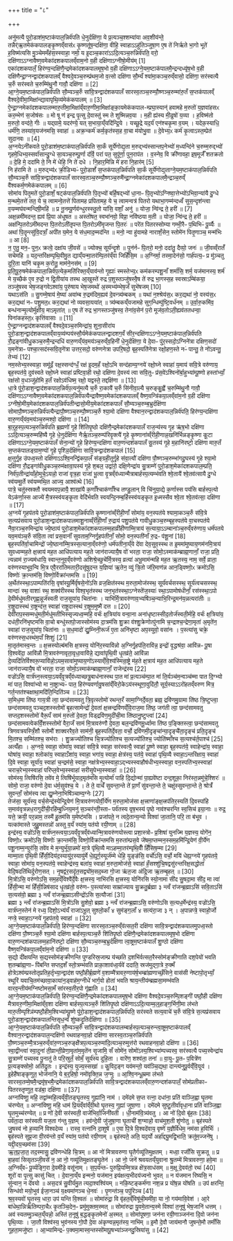 +++
title = "८"

+++


  
अनु॑मत्यै पुरो॒डाश॑म॒ष्टाक॑पाल॒न्निर्व॑पति धे॒नुर्दक्षि॑णा॒ ये प्र॒त्यञ्च॒श्शम्या॑या अव॒शीय॑न्ते॒ तन्नैर्॑ऋ॒तमेक॑कपालङ्कृ॒ष्णव्ँवास॑ᳵ कृ॒ष्णतू॑ष॒न्दक्षि॑णा॒ वीहि॒ स्वाहाऽऽहु॑तिञ्जुषा॒ण ए॒ष ते॑ निर्ऋते भा॒गो भूते॑ ह॒विष्म॑त्यसि मु॒ञ्चेममँह॑स॒स्स्वाहा॒ नमो॒ य इ॒दञ्च॒कारा॑ऽऽदि॒त्यञ्च॒रुन्निर्व॑पति॒ वरो॒ दक्षि॑णाऽऽग्नावैष्ण॒वमेका॑दशकपालव्ँवाम॒नो व॒ही दक्षि॑णाऽग्नीषो॒मीय॑म् [1]  
एका॑दशकपालँ॒ हिर॑ण्य॒न्दक्षि॑णै॒न्द्रमेका॑दशकपालमृष॒भो व॒ही दक्षि॑णाऽऽग्ने॒यम॒ष्टाक॑पालमै॒न्द्रन्दध्यृ॑ष॒भो व॒ही दक्षि॑णैन्द्रा॒ग्नन्द्वाद॑शकपालव्ँ वैश्वदे॒वञ्च॒रुम्प्र॑थम॒जो व॒त्सो दक्षि॑णा सौ॒म्यँ श्या॑मा॒कञ्च॒रुव्ँवासो॒ दक्षि॑णा॒ सर॑स्वत्यै च॒रुँ सर॑स्वते च॒रुम्मि॑थु॒नौ गावौ॒ दक्षि॑णा ॥ [2]  
आ॒ग्ने॒यम॒ष्टाक॑पाल॒न्निर्व॑पति सौ॒म्यञ्च॒रुँ सा॑वि॒त्रन्द्वाद॑शकपालँ सारस्व॒तञ्च॒रुम्पौ॒ष्णञ्च॒रुम्मा॑रु॒तँ स॒प्तक॑पालव्ँ वैश्वदे॒वीमा॒मिक्षा॑न्द्यावापृथि॒व्य॑मेक॑कपालम् ॥ [3]  
ऐ॒न्द्रा॒ग्नमेका॑दशकपालम्मारु॒तीमा॒मिक्षा॑व्ँवारु॒णीमा॒मिक्षा॑ङ्का॒यमेक॑कपाल-म्प्रघा॒स्यान्॑ हवामहे म॒रुतो॑ य॒ज्ञवा॑हसᳵ कर॒म्भेण॑ स॒जोष॑सः ॥ मो षू ण॑ इन्द्र पृ॒त्सु दे॒वास्तु॑ स्म ते शुष्मिन्नव॒या । म॒ही ह्य॑स्य मी॒ढुषो॑ य॒व्या । ह॒विष्म॑तो म॒रुतो॒ वन्द॑ते॒ गीः ॥ यद्ग्रामे॒ यदर॑ण्ये॒ यत् स॒भाया॒य्ँयदि॑न्द्रि॒ये । यच्छू॒द्रे यद॒र्य॑ एन॑श्चकृ॒मा व॒यम् । यदेक॒स्याधि॒ धर्म॑णि॒ तस्या॑व॒यज॑नमसि॒ स्वाहा॑ ॥ अक्र॒न्कर्म॑ कर्म॒कृत॑स्स॒ह वा॒चा म॑योभु॒वा ॥ दे॒वेभ्य॒ᳵ कर्म॑ कृ॒त्वाऽस्त॒म्प्रेत॑ सुदानवः ॥ [4]  
अ॒ग्नयेऽनी॑कवते पुरो॒डाश॑म॒ष्टाक॑पाल॒न्निर्व॑पति सा॒कँ सूर्ये॑णोद्य॒ता म॒रुद्भ्य॑स्सान्तप॒नेभ्यो॑ म॒ध्यन्दि॑ने च॒रुम्म॒रुद्भ्यो॑ गृहमे॒धिभ्य॒स्सर्वा॑सान्दु॒ग्धे सा॒यञ्च॒रुम्पू॒र्णा द॑र्वि॒ परा॑ पत॒ सुपू॑र्णा॒ पुन॒राप॑त । व॒स्नेव॒ वि क्री॑णावहा॒ इष॒मूर्जँ॑ शतक्रतो ॥ दे॒हि मे॒ ददा॑मि ते॒ नि मे॑ धेहि॒ नि ते॑ दधे । नि॒हार॒मिन्नि मे॑ हरा नि॒हार॑म् [5]  
नि ह॑रामि ते ॥ म॒रुद्भ्य॑ᳵ क्री॒डिभ्यᳶ॑ पुरो॒डाशँ॑ स॒प्तक॑पाल॒न्निर्व॑पति सा॒कँ सूर्ये॑णोद्य॒ताग्ने॒यम॒ष्टाक॑पाल॒न्निर्व॑पति सौ॒म्यञ्च॒रुँ सा॑वि॒त्रन्द्वाद॑शकपालँ सारस्व॒तञ्च॒रुम्पौ॒ष्णञ्च॒रुमै॑न्द्रा॒ग्नमेका॑दशकपालमै॒न्द्रञ्च॒रुव्ँ वै॑श्वकर्म॒णमेक॑कपालम् ॥ [6]  
सोमा॑य पितृ॒मते॑ पुरो॒डाशँ॒ षट्क॑पाल॒न्निर्व॑पति पि॒तृभ्यो॑ बर्हि॒षद्भ्यो॑ धा॒नाᳶ पि॒तृभ्यो॑ऽग्निष्वा॒त्तेभ्यो॑ऽभिवा॒न्या॑यै दु॒ग्धे म॒न्थमे॒तत्ते॑ तत॒ ये च॒ त्वामन्वे॒तत्ते॑ पितामह प्रपितामह॒ ये च॒ त्वामन्वत्र॑ पितरो यथाभा॒गम्म॑न्दध्वँ सुस॒न्दृश॑न्त्वा व॒यम्मघ॑वन्मन्दिषी॒महि॑ ॥ प्र नू॒नम्पू॒र्णव॑न्धुरस्स्तु॒तो या॑सि॒ वशाँ॒ अनु॑ ॥ योजा॒ न्वि॑न्द्र ते॒ हरी॑ ॥ [7]  
अक्ष॒न्नमी॑मदन्त॒ ह्यव॑ प्रि॒या अ॑धूषत ॥ अस्तो॑षत॒ स्वभा॑नवो॒ विप्रा॒ नवि॑ष्ठया म॒ती ॥ योजा॒ न्वि॑न्द्र ते॒ हरी॑ ॥ अक्ष॑न्पि॒तरोऽमी॑मदन्त पि॒तरोऽती॑तृपन्त पि॒तरोऽमी॑मृजन्त पि॒तरः॑ ॥ परे॑त पितरस्सोम्या गम्भी॒रैᳶ प॒थिभिᳶ॑ पू॒र्व्यैः ॥ अथा॑ पि॒तॄन्त्सु॑वि॒दत्राँ॒ अपी॑त य॒मेन॒ ये स॑ध॒माद॒म्मद॑न्ति ॥ मनो॒ न्वा हु॑वामहे नाराशँ॒सेन॒ स्तोमे॑न पितृ॒णाञ्च॒ मन्म॑भिः ॥ आ [8]  
न॒ ए॒तु॒ मन॒ᳶ पुन॒ᳵ क्रत्वे॒ दक्षा॑य जी॒वसे॑ ॥ ज्योक्च॒ सूर्य॑न्दृ॒शे ॥ पुन॑र्नᳶ पि॒तरो॒ मनो॒ ददा॑तु॒ दैव्यो॒ जनः॑ ॥ जी॒वव्व्ँरातँ॑ सचेमहि ॥ यद॒न्तरि॑क्षम्पृथि॒वीमु॒त द्याय्ँयन्मा॒तर॑म्पि॒तर॑व्ँवा जिहिँसि॒म ॥ अ॒ग्निर्मा॒ तस्मा॒देन॑सो॒ गार्ह॑पत्य॒ᳶ प्र मु॑ञ्चतु दुरि॒ता यानि॑ चकृ॒म क॒रोतु॒ माम॑ने॒नस॑म् ॥ [9]  
प्र॒ति॒पू॒रु॒षमेक॑कपाला॒न्निर्व॑प॒त्येक॒मति॑रिक्त॒य्ँयाव॑न्तो गृ॒ह्याः॑ स्मस्तेभ्य॒ᳵ कम॑करम्पशू॒नाँ शर्मा॑सि॒ शर्म॒ यज॑मानस्य॒ शर्म॑ मे य॒च्छैक॑ ए॒व रु॒द्रो न द्वि॒तीया॑य तस्थ आ॒खुस्ते॑ रुद्र प॒शुस्तञ्जु॑षस्वै॒ष ते॑ रुद्र भा॒गस्स॒ह स्वस्राऽम्बि॑कया॒ तञ्जु॑षस्व भेष॒जङ्गवेऽश्वा॑य॒ पुरु॑षाय भेष॒जमथो॑ अ॒स्मभ्य॑म्भेष॒जँ सुभे॑षजम् [10]  
यथाऽस॑ति ॥ सु॒गम्मे॒षाय॑ मे॒ष्या॑ अवा॑म्ब रु॒द्रम॑दिम॒ह्यव॑ दे॒वन्त्र्य॑म्बकम् ॥ यथा॑ न॒श्श्रेय॑स॒ᳵ कर॒द्यथा॑ नो॒ वस्य॑स॒ᳵ कर॒द्यथा॑ नᳶ पशु॒मत॒ᳵ कर॒द्यथा॑ नो व्यवसा॒यया॑त् ॥ त्र्य॑म्बकय्ँयजामहे सुग॒न्धिम्पु॑ष्टि॒वर्ध॑नम् ॥ उ॒र्वा॒रु॒कमि॑व॒ बन्ध॑नान्मृ॒त्योर्मु॑क्षीय॒ माऽमृता॑त् ॥ ए॒ष ते॑ रुद्र भा॒गस्तञ्जु॑षस्व॒ तेना॑व॒सेन॑ प॒रो मूज॑व॒तोऽती॒ह्यव॑ततधन्वा॒ पिना॑कहस्त॒ᳵ कृत्ति॑वासाः ॥ [11]  
ऐ॒न्द्रा॒ग्नन्द्वाद॑शकपालव्ँ वैश्वदे॒वञ्च॒रुमिन्द्रा॑य॒ शुना॒सीरा॑य पुरो॒डाश॒न्द्वाद॑शकपालव्ँवाय॒व्य॑म्पय॑स्सौ॒र्यमेक॑कपालन्द्वादशग॒वँ सीर॒न्दक्षि॑णाऽऽग्ने॒यम॒ष्टाक॑पाल॒न्निर्व॑पति रौ॒द्रङ्गा॑वीधु॒कञ्च॒रुमै॒न्द्रन्दधि॑ वारु॒णय्ँय॑व॒मय॑ञ्च॒रुव्ँव॒हिनी॑ धे॒नुर्दक्षि॑णा॒ ये दे॒वाᳶ पु॑र॒स्सदो॒ऽग्निने॑त्रा दक्षिण॒सदो॑ य॒मने॑त्राᳶ पश्चा॒त्सद॑स्सवि॒तृने॑त्रा उत्तर॒सदो॒ वरु॑णनेत्रा उपरि॒षदो॒ बृह॒स्पति॑नेत्रा रक्षो॒हण॒स्ते नᳶ॑ पान्तु॒ ते नो॑ऽवन्तु॒ तेभ्यः॑ [12]  
नम॒स्तेभ्य॒स्स्वाहा॒ समू॑ढँ॒ रक्ष॒स्सन्द॑ग्धँ॒ रक्ष॑ इ॒दम॒हँ रक्षो॒ऽभि सन्द॑हाम्य॒ग्नये॑ रक्षो॒घ्ने स्वाहा॑ य॒माय॑ सवि॒त्रे वरु॑णाय॒ बृह॒स्पत॑ये॒ दुव॑स्वते रक्षो॒घ्ने स्वाहा॑ प्रष्टिवा॒ही रथो॒ दक्षि॑णा दे॒वस्य॑ त्वा सवि॒तुᳶ प्र॑स॒वे॑ऽश्विनो॑र्बा॒हुभ्या॑म्पू॒ष्णो हस्ता॑भ्याँ॒ रक्ष॑सो व॒धञ्जु॑होमि ह॒तँ रक्षोऽव॑धिष्म॒ रक्षो॒ यद्वस्ते॒ तद्दक्षि॑णा ॥ [13]  
धा॒त्रे पु॑रो॒डाश॒न्द्वाद॑शकपाल॒न्निर्व॑प॒त्यनु॑मत्यै च॒रुँ रा॒कायै॑ च॒रुँ सि॑नीवा॒ल्यै च॒रुङ्कु॒ह्वै॑ च॒रुम्मि॑थु॒नौ गावौ॒ दक्षि॑णाऽऽग्नावैष्ण॒वमेका॑दशकपाल॒न्निर्व॑पत्यैन्द्रावैष्ण॒वमेका॑दशकपालव्ँ वैष्ण॒वन्त्रि॑कपा॒लव्ँवा॑म॒नो व॒ही दक्षि॑णा ऽग्नीषो॒मीय॒मेका॑दशकपाल॒न्निर्व॑पतीन्द्रासो॒मीय॒मेका॑दशकपालँ सौ॒म्यञ्च॒रुम्ब॒भ्रुर्दक्षि॑णा सोमापौ॒ष्णञ्च॒रुन्निर्व॑पत्यैन्द्रापौ॒ष्णञ्च॒रुम्पौ॒ष्णञ्च॒रुँ श्या॒मो दक्षि॑णा वैश्वान॒रन्द्वाद॑शकपाल॒न्निर्व॑पति॒ हिर॑ण्य॒न्दक्षि॑णा वारु॒णय्ँय॑व॒मय॑ञ्च॒रुमश्वो॒ दक्षि॑णा ॥ [14]  
बा॒र्॒ह॒स्प॒त्यञ्च॒रुन्निर्व॑पति ब्र॒ह्मणो॑ गृ॒हे शि॑तिपृ॒ष्ठो दक्षि॑णै॒न्द्रमेका॑दशकपालँ राज॒न्य॑स्य गृ॒ह ऋ॑ष॒भो दक्षि॑णा ऽऽदि॒त्यञ्च॒रुम्महि॑ष्यै गृ॒हे धे॒नुर्दक्षि॑णा नैर्ऋ॒तञ्च॒रुम्प॑रिवृ॒क्त्यै॑ गृ॒हे कृ॒ष्णाना॑व्व्ँरीही॒णान्न॒खनि॑र्भिन्नङ्कृ॒ष्णा कू॒टा दक्षि॑णाऽऽग्ने॒यम॒ष्टाक॑पालँ सेना॒न्यो॑ गृ॒हे हिर॑ण्य॒न्दक्षि॑णा वारु॒णन्दश॑कपालँ सू॒तस्य॑ गृ॒हे म॒हानि॑रष्टो॒ दक्षि॑णा मारु॒तँ स॒प्तक॑पालङ्ग्राम॒ण्यो॑ गृ॒हे पृश्ञि॒र्दक्षि॑णा सावि॒त्रन्द्वाद॑शकपालं [15]  
क्ष॒त्तुर्गृ॒ह उ॑पध्व॒स्तो दक्षि॑णाऽऽश्वि॒नन्द्वि॑कपा॒लँ स॑ङ्ग्रही॒तुर्गृ॒हे स॑वा॒त्यौ॑ दक्षि॑णा पौ॒ष्णञ्च॒रुम्भा॑गदु॒घस्य॑ गृ॒हे श्या॒मो दक्षि॑णा रौ॒द्रङ्गा॑वीधु॒कञ्च॒रुम॑क्षावा॒पस्य॑ गृ॒हे श॒बल॒ उद्वा॑रो॒ दक्षि॒णेन्द्रा॑य सु॒त्राम्णे॑ पुरो॒डाश॒मेका॑दशकपाल॒म्प्रति॒ निर्व॑प॒तीन्द्रा॑याँहो॒मुचे॒ऽयन्नो॒ राजा॑ वृत्र॒हा राजा॑ भू॒त्वा वृ॒त्रव्ँव॑ध्यान्मैत्राबार्हस्प॒त्यम्भ॑वति श्वे॒तायै॑ श्वे॒तव॑त्सायै दु॒ग्धे स्व॑यम्मू॒र्ते स्व॑यम्मथि॒त आज्य॒ आश्व॑त्थे [16]  
पात्रे॒ चतु॑स्स्रक्तौ स्वयमवप॒न्नायै॒ शाखा॑यै क॒र्णाँश्चाक॑र्णाँश्च तण्डु॒लान् वि चि॑नुया॒द्ये क॒र्णास्स पय॑सि बार्हस्प॒त्यो येऽक॑र्णा॒स्स आज्ये॑ मै॒त्रस्स्व॑यङ्कृ॒ता वेदि॑र्भवति स्वयन्दि॒नम्ब॒र्हिस्स्व॑यङ्कृ॒त इ॒ध्मस्सैव श्वे॒ता श्वे॒तव॑त्सा॒ दक्षि॑णा ॥ [17]  
अ॒ग्नये॑ गृ॒हप॑तये पुरो॒डाश॑म॒ष्टाक॑पाल॒न्निर्व॑पति कृ॒ष्णाना॑व्व्ँरीही॒णाँ सोमा॑य॒ वन॒स्पत॑ये श्यामा॒कञ्च॒रुँ स॑वि॒त्रे स॒त्यप्र॑सवाय पुरो॒डाश॒न्द्वाद॑शकपालमाशू॒नाव्व्ँरी॑ही॒णाँ रु॒द्राय॑ पशु॒पत॑ये गावीधु॒कञ्च॒रुम्बृह॒स्पत॑ये वा॒चस्पत॑ये नैवा॒रञ्च॒रुमिन्द्रा॑य ज्ये॒ष्ठाय॑ पुरो॒डाश॒मेका॑दशकपालम्म॒हाव्री॑हीणाम्मि॒त्राय॑ स॒त्याया॒ऽऽम्बाना॑ञ्च॒रुव्ँवरु॑णाय॒ धर्म॑पतये यव॒मय॑ञ्च॒रुँ स॑वि॒ता त्वा॑ प्रस॒वानाँ॑ सुवताम॒ग्निर्गृ॒हप॑तीनाँ॒ सोमो॒ वन॒स्पती॑नाँ रु॒द्रᳶ प॑शू॒नां [18]  
बृह॒स्पति॑र्वा॒चामिन्द्रो॑ ज्ये॒ष्ठाना॑म्मि॒त्रस्स॒त्याना॒व्ँवरु॑णो॒ धर्म॑पतीना॒य्ँये दे॑वा देव॒सुव॒स्स्थ त इ॒ममा॑मुष्याय॒णम॑नमि॒त्राय॑ सुवध्वम्मह॒ते क्ष॒त्त्राय॑ मह॒त आधि॑पत्याय मह॒ते जान॑राज्यायै॒ष वो॑ भरता॒ राजा॒ सोमो॒ऽस्माक॑म्ब्राह्म॒णानाँ॒ राजा॒ प्रति॒ त्यन्नाम॑ रा॒ज्यम॑धायि॒ स्वान्त॒नुव॒व्ँवरु॑णो अशिश्रे॒च्छुचे॑र्मि॒त्रस्य॒ व्रत्या॑ अभू॒माम॑न्महि मह॒त ऋ॒तस्य॒ नाम॒ सर्वे॒ व्राता॒ वरु॑णस्याभूव॒न्वि मि॒त्र एवै॒ररा॑तिमतारी॒दसू॑षुदन्त य॒ज्ञिया॑ ऋ॒तेन॒ व्यु॑ त्रि॒तो ज॑रि॒माण॑न्न आन॒ड्विष्णो॒ᳵ क्रमो॑ऽसि॒ विष्णोः॑ क्रा॒न्तम॑सि॒ विष्णो॒र्विक्रा॑न्तमसि ॥ [19]  
अ॒र्थेत॑स्स्था॒ऽपाम्पति॑रसि॒ वृषा॑स्यू॒र्मिर्वृ॑षसे॒नो॑ऽसि व्रज॒क्षित॑स्स्थ म॒रुता॒मोज॑स्स्थ॒ सूर्य॑वर्चसस्स्थ॒ सूर्य॑त्वचसस्स्थ॒ मान्दाः॑ स्थ॒ वाशाः॑ स्थ॒ शक्व॑रीस्स्थ विश्व॒भृत॑स्स्थ जन॒भृत॑स्स्था॒ऽग्नेस्ते॑ज॒स्याः॑ स्था॒ऽपामोष॑धीनाँ॒ रस॑स्स्था॒ऽपो दे॒वीर्मधु॑मतीरगृह्ण॒न्नूर्ज॑स्वती राज॒सूया॑य॒ चिता॑नाः । याभि॑र्मि॒त्रावरु॑णाव॒भ्यषि॑ञ्च॒न्याभि॒रिन्द्र॒मन॑य॒न्नत्यरा॑तीः ॥ रा॒ष्ट्र॒दास्स्थ॑ रा॒ष्ट्रन्द॑त्त॒ स्वाहा॑ राष्ट्र॒दास्स्थ॑ रा॒ष्ट्रम॒मुष्मै॑ दत्त ॥ [20]  
देवी॑राप॒स्सम्मधु॑मती॒र्मधु॑मतीभिस्सृज्यध्व॒म्महि॒ वर्चः॑ क्ष॒त्रिया॑य वन्वा॒ना अना॑धृष्टास्सीद॒तोर्ज॑स्वती॒र्महि॒ वर्चः॑ क्ष॒त्रिया॑य॒ दध॑ती॒रनि॑भृष्टमसि वा॒चो बन्धु॑स्तपो॒जास्सोम॑स्य दा॒त्रम॑सि शु॒क्रा व॑श्शु॒क्रेणोत्पु॑नामि च॒न्द्राश्च॒न्द्रेणा॒मृता॑ अ॒मृते॑न॒ स्वाहा॑ राज॒सूया॑य॒ चिता॑नाः ॥ स॒ध॒मादो॑ द्यु॒म्निनी॒रूर्ज॑ ए॒ता अनि॑भृष्टा अप॒स्युवो॒ वसा॑नः । प॒स्त्या॑सु चक्रे॒ वरु॑णस्स॒धस्थ॑म॒पाँ शिशुः॑ [21]  
मा॒तृत॑मास्व॒न्तः ॥ क्ष॒त्त्रस्योल्ब॑मसि क्ष॒त्रस्य॒ योनि॑र॒स्यावि॑न्नो अ॒ग्निर्गृ॒हप॑ति॒रावि॑न्न॒ इन्द्रो॑ वृ॒द्धश्र॑वा॒ आवि॑न्नᳶ पू॒षा वि॒श्ववे॑दा॒ आवि॑न्नौ मि॒त्रावरु॑णावृता॒वृधा॒वावि॑न्ने॒ द्यावा॑पृथि॒वी धृ॒तव्र॑ते॒ आवि॑न्ना दे॒व्यदि॑तिर्विश्वरू॒प्यावि॑न्नो॒ऽयम॒सावा॑मुष्याय॒णो॑ऽस्याव्ँवि॒श्य॑स्मिन्रा॒ष्ट्रे म॑ह॒ते क्ष॒त्राय॑ मह॒त आधि॑पत्याय मह॒ते जान॑राज्यायै॒ष वो॑ भरता॒ राजा॒ सोमो॒ऽस्माक॑म्ब्राह्म॒णानाँ॒ राजेन्द्र॑स्य [22]  
वज्रो॑ऽसि॒ वार्त्र॑घ्न॒स्त्वया॒ऽयव्ँवृ॒त्रव्ँव॑ध्याच्छत्रु॒बाध॑नास्स्थ पा॒त मा॑ प्र॒त्यञ्च॑म्पा॒त मा॑ ति॒र्यञ्च॑म॒न्वञ्च॑म्मा पात दि॒ग्भ्यो मा॑ पात॒ विश्वा॑भ्यो मा ना॒ष्ट्राभ्यᳶ॑ पात॒ हिर॑ण्यवर्णावु॒षसा॑व्ँविरो॒केऽय॑स्स्थूणा॒वुदि॑तौ॒ सूर्य॒स्याऽऽरो॑हतव्ँवरुण मित्र॒ गर्त॒न्तत॑श्चक्षाथा॒मदि॑ति॒न्दिति॑ञ्च ॥ [23]  
स॒मिध॒मा ति॑ष्ठ गाय॒त्री त्वा॒ छन्द॑सामवतु त्रि॒वृत्स्तोमो॑ रथन्त॒रँ सामा॒ग्निर्दे॒वता॒ ब्रह्म॒ द्रवि॑णमु॒ग्रामा ति॑ष्ठ त्रि॒ष्टुप्त्वा॒ छन्द॑सामवतु पञ्चद॒शस्स्तोमो॑ बृ॒हत्सामेन्द्रो॑ दे॒वता॑ क्ष॒त्त्रन्द्रवि॑णव्ँवि॒राज॒मा ति॑ष्ठ॒ जग॑ती त्वा॒ छन्द॑सामवतु सप्तद॒शस्स्तोमो॑ वैरू॒पँ साम॑ म॒रुतो॑ दे॒वता॒ विड्द्रवि॑ण॒मुदी॑ची॒मा ति॑ष्ठानु॒ष्टुप्त्वा॑ [24]  
छन्द॑सामवत्वेकविँ॒शस्स्तोमो॑ वैरा॒जँ साम॑ मि॒त्रावरु॑णौ दे॒वता॒ बल॒न्द्रवि॑णमू॒र्ध्वामा ति॑ष्ठ प॒ङ्क्तिस्त्वा॒ छन्द॑सामवतु त्रिणवत्रयस्त्रिँ॒शौ स्तोमौ॑ शाक्वररैव॒ते साम॑नी॒ बृह॒स्पति॑र्दे॒वता॒ वर्चो॒ द्रवि॑णमी॒दृङ्चा॑न्या॒दृङ्चै॑ता॒दृङ्च॑ प्रति॒दृङ्च॑ मि॒तश्च॒ सम्मि॑तश्च॒ सभ॑राः । शु॒क्रज्यो॑तिश्च चि॒त्रज्यो॑तिश्च स॒त्यज्यो॑तिश्च॒ ज्योति॑ष्माँश्च स॒त्यश्च॑र्त॒पाश्च॑ [25]  
अत्यँ॑हाः । अ॒ग्नये॒ स्वाहा॒ सोमा॑य॒ स्वाहा॑ सवि॒त्रे स्वाहा॒ सर॑स्वत्यै॒ स्वाहा॑ पू॒ष्णे स्वाहा॒ बृह॒स्पत॑ये॒ स्वाहेन्द्रा॑य॒ स्वाहा॒ घोषा॑य॒ स्वाहा॒ श्लोका॑य॒ स्वाहाऽँशा॑य॒ स्वाहा॒ भगा॑य॒ स्वाहा॒ क्षेत्र॑स्य॒ पत॑ये॒ स्वाहा॑ पृथि॒व्यै स्वाहा॒ऽन्तरि॑क्षाय॒ स्वाहा॑ दि॒वे स्वाहा॒ सूर्या॑य॒ स्वाहा॑ च॒न्द्रम॑से॒ स्वाहा॒ नक्ष॑त्रेभ्य॒स्स्वाहा॒ऽद्भ्यस्स्वाहौष॑धीभ्य॒स्स्वाहा॒ वन॒स्पति॑भ्य॒स्स्वाहा॑ चराच॒रेभ्य॒स्स्वाहा॑ परिप्ल॒वेभ्य॒स्स्वाहा॑ सरीसृ॒पेभ्य॒स्स्वाहा॑ ॥ [26]  
सोम॑स्य॒ त्विषि॑रसि॒ तवे॑व मे॒ त्विषि॑र्भूयाद॒मृत॑मसि मृ॒त्योर्मा॑ पाहि दि॒द्योन्मा॑ पा॒ह्यवे॑ष्टा दन्द॒शूका॒ निर॑स्त॒न्नमु॑चे॒श्शिरः॑ ॥ सोमो॒ राजा॒ वरु॑णो दे॒वा ध॑र्म॒सुव॑श्च॒ ये । ते ते॒ वाचँ॑ सुवन्ता॒न्ते ते॑ प्रा॒णँ सु॑वन्ता॒न्ते ते॒ चक्षु॑स्सुवन्ता॒न्ते ते॒ श्रोत्रँ॑ सुवन्ताँ॒ सोम॑स्य त्वा द्यु॒म्नेना॒भिषि॑ञ्चाम्य॒ग्नेः [27]  
तेज॑सा॒ सूर्य॑स्य॒ वर्च॒सेन्द्र॑स्येन्द्रि॒येण॑ मि॒त्रावरु॑णयोर्वी॒र्ये॑ण म॒रुता॒मोज॑सा क्ष॒त्त्राणा॑ङ्क्ष॒त्त्रप॑तिर॒स्यति॑ दि॒वस्पा॑हि स॒माव॑वृत्रन्नध॒रागुदी॑ची॒रहि॑म्बु॒ध्निय॒मनु॑ स॒ञ्चर॑न्ती॒स्ताᳶ पर्व॑तस्य वृष॒भस्य॑ पृ॒ष्ठे नाव॑श्चरन्ति स्व॒सिच॑ इया॒नाः ॥ रुद्र॒ यत्ते॒ क्रयी॒ पर॒न्नाम॒ तस्मै॑ हु॒तम॑सि य॒मेष्ट॑मसि । प्रजा॑पते॒ न त्वदे॒तान्य॒न्यो विश्वा॑ जा॒तानि॒ परि॒ ता ब॑भूव । यत्का॑मास्ते जुहु॒मस्तन्नो॑ अस्तु व॒यँ स्या॑म॒ पत॑यो रयी॒णाम् ॥ [28]  
इन्द्र॑स्य॒ वज्रो॑ऽसि॒ वार्त्र॑घ्न॒स्त्वया॒ऽयव्ँवृ॒त्रव्ँव॑ध्यान्मि॒त्रावरु॑णयोस्त्वा प्रशा॒स्त्रोᳶ प्र॒शिषा॑ युनज्मि य॒ज्ञस्य॒ योगे॑न॒ विष्णो॒ᳵ क्रमो॑ऽसि॒ विष्णोः॑ क्रा॒न्तम॑सि॒ विष्णो॒र्विक्रा॑न्तमसि म॒रुता॑म्प्रस॒वे जे॑षमा॒प्तम्मन॒स्सम॒हमि॑न्द्रि॒येण॑ वी॒र्ये॑ण पशू॒नाम्म॒न्युर॑सि॒ तवे॑व मे म॒न्युर्भू॑या॒न्नमो॑ मा॒त्रे पृ॑थि॒व्यै माऽहम्मा॒तर॑म्पृथि॒वीँ हिँ॑सिष॒म्मा [29]  
माम्मा॒ता पृ॑थि॒वी हिँ॑सी॒दिय॑द॒स्यायु॑र॒स्यायु॑र्मे धे॒ह्यूर्ग॒स्यूर्ज॑म्मे धेहि॒ युङ्ङ॑सि॒ वर्चो॑ऽसि॒ वर्चो॒ मयि॑ धेह्य॒ग्नये॑ गृ॒हप॑तये॒ स्वाहा॒ सोमा॑य॒ वन॒स्पत॑ये॒ स्वाहेन्द्र॑स्य॒ बला॑य॒ स्वाहा॑ म॒रुता॒मोज॑से॒ स्वाहा॑ हँ॒सश्शु॑चि॒षद्वसु॑रन्तरिक्ष॒सद्धोता॑ वेदि॒षदति॑थिर्दुरोण॒सत् । नृ॒षद्व॑र॒सदृ॑त॒सद्व्यो॑म॒सद॒ब्जा गो॒जा ऋ॑त॒जा अ॑द्रि॒जा ऋ॒तम्बृ॒हत् ॥ [30]  
मि॒त्रो॑ऽसि॒ वरु॑णोऽसि॒ सम॒हव्ँविश्वै॑र्दे॒वैः क्ष॒त्त्रस्य॒ नाभि॑रसि क्ष॒त्त्रस्य॒ योनि॑रसि स्यो॒नामा सी॑द सु॒षदा॒मा सी॑द॒ मा त्वा॑ हिँसी॒न्मा मा॑ हिँसी॒न्निष॑साद धृ॒तव्र॑तो॒ वरु॑णᳶ प॒स्त्या॑स्वा साम्रा॑ज्याय सु॒क्रतु॒र्ब्रह्मा ३ न्त्वँ रा॑जन्ब्र॒ह्माऽसि॑ सवि॒ताऽसि॑ स॒त्यस॑वो॒ ब्रह्मा ३ न्त्वँ रा॑जन्ब्र॒ह्माऽसीन्द्रो॑ऽसि स॒त्यौजाः॑ [31]  
ब्रह्मा ३ न्त्वँ रा॑जन्ब्र॒ह्माऽसि॑ मि॒त्रो॑ऽसि सु॒शेवो॒ ब्रह्मा ३ न्त्वँ रा॑जन्ब्र॒ह्माऽसि॒ वरु॑णोऽसि स॒त्यध॒र्मेन्द्र॑स्य॒ वज्रो॑ऽसि॒ वार्त्र॑घ्न॒स्तेन॑ मे रध्य॒ दिशो॒ऽभ्य॑यँ राजा॑ऽभू॒त् सुश्लो॒काँ ४ सुम॑ङ्ग॒लाँ ४ सत्य॑रा॒जा ३ न् । अ॒पान्नप्त्रे॒ स्वाहो॒र्जो नप्त्रे॒ स्वाहा॒ऽग्नये॑ गृ॒हप॑तये॒ स्वाहा॑ ॥ [32]  
आ॒ग्ने॒यम॒ष्टाक॑पाल॒न्निर्व॑पति॒ हिर॑ण्य॒न्दक्षि॑णा सारस्व॒तञ्च॒रुव्ँव॑त्सत॒री दक्षि॑णा सावि॒त्रन्द्वाद॑शकपालमुपध्व॒स्तो दक्षि॑णा पौ॒ष्णञ्च॒रुँ श्या॒मो दक्षि॑णा बार्हस्प॒त्यञ्च॒रुँ शि॑तिपृ॒ष्ठो दक्षि॑णै॒न्द्रमेका॑दशकपालमृष॒भो दक्षि॑णा वारु॒णन्दश॑कपालम्म॒हानि॑रष्टो॒ दक्षि॑णा सौ॒म्यञ्च॒रुम्ब॒भ्रुर्दक्षि॑णा त्वा॒ष्ट्रम॒ष्टाक॑पालँ शु॒ण्ठो दक्षि॑णा वैष्ण॒वन्त्रि॑कपा॒लव्ँवा॑म॒नो दक्षि॑णा ॥ [33]  
स॒द्यो दी॑क्षयन्ति स॒द्यस्सोम॑ङ्क्रीणन्ति पुण्डरिस्र॒जाम्प्र य॑च्छति द॒शभि॑र्वत्सत॒रैस्सोम॑ङ्क्रीणाति दश॒पेयो॑ भवति श॒तम्ब्रा॑ह्म॒णाᳶ पि॑बन्ति सप्तद॒शँ स्तो॒त्रम्भ॑वति प्राका॒शाव॑ध्व॒र्यवे॑ ददाति॒ स्रज॑मुद्गा॒त्रे रु॒क्मँ होत्रेऽश्व॑म्प्रस्तोतृप्रतिह॒र्तृभ्या॒न्द्वाद॑श पष्ठौ॒हीर्ब्र॒ह्मणे॑ व॒शाम्मै॑त्रावरु॒णाय॑र्ष॒भम्ब्रा॑ह्मणाच्छँ॒सिने॒ वास॑सी नेष्टापो॒तृभ्याँ॒ स्थूरि॑ यवाचि॒तम॑च्छावा॒काया॑न॒ड्वाह॑म॒ग्नीधे॑ भार्ग॒वो होता॑ भवति श्राय॒न्तीय॑म्ब्रह्मसा॒मम्भ॑वति वारव॒न्तीय॑मग्निष्टोमसा॒मँ सा॑रस्व॒तीर॒पो गृ॑ह्णाति ॥ [34]  
आ॒ग्ने॒यम॒ष्टाक॑पाल॒न्निर्व॑पति॒ हिर॑ण्य॒न्दक्षि॑णै॒न्द्रमेका॑दशकपालमृष॒भो दक्षि॑णा वैश्वदे॒वञ्च॒रुम्पि॒शङ्गी॑ पष्ठौ॒ही दक्षि॑णा मैत्रावरु॒णीमा॒मिक्षा॑व्ँव॒शा दक्षि॑णा बार्हस्प॒त्यञ्च॒रुँ शि॑तिपृ॒ष्ठो दक्षि॑णाऽऽदि॒त्याम्म॒ल्‌॒हाङ्ग॒र्भिणी॒मा ल॑भते मारु॒तीम्पृश्ञि॑म्पष्ठौ॒हीम॒श्विभ्या॑म्पू॒ष्णे पु॑रो॒डाश॒न्द्वाद॑शकपाल॒न्निर्व॑पति॒ सर॑स्वते सत्य॒वाचे॑ च॒रुँ स॑वि॒त्रे स॒त्यप्र॑सवाय पुरो॒डाश॒न्द्वाद॑शकपालन्तिसृध॒न्वँ शु॑ष्कदृ॒तिर्दक्षि॑णा ॥ [35]  
आ॒ग्ने॒यम॒ष्टाक॑पाल॒न्निर्व॑पति सौ॒म्यञ्च॒रुँ सा॑वि॒त्रन्द्वाद॑शकपालम्बार्हस्प॒त्यञ्च॒रुन्त्वा॒ष्ट्रम॒ष्टाक॑पालव्ँ वैश्वान॒रन्द्वाद॑शकपाल॒न्दक्षि॑णो रथवाहनवा॒हो दक्षि॑णा सारस्व॒तञ्च॒रुन्निर्व॑पति पौ॒ष्णञ्च॒रुम्मै॒त्रञ्च॒रुव्ँवा॑रु॒णञ्च॒रुङ्क्षै॑त्रप॒त्यञ्च॒रुमा॑दि॒त्यञ्च॒रुमुत्त॑रो रथवाहनवा॒हो दक्षि॑णा ॥ [36]  
स्वा॒द्वीन्त्वा॑ स्वा॒दुना॑ ती॒व्रान्ती॒व्रेणा॒मृता॑म॒मृते॑न सृ॒जामि॒ सँ सोमे॑न॒ सोमो॑ऽस्य॒श्विभ्या॑म्पच्यस्व॒ सर॑स्वत्यै पच्य॒स्वेन्द्रा॑य सु॒त्राम्णे॑ पच्यस्व पु॒नातु॑ ते परि॒स्रुतँ॒ सोमँ॒ सूर्य॑स्य दुहि॒ता । वारे॑ण॒ शश्व॑ता॒ तना॑ ॥ वा॒युᳶ पू॒तᳶ प॒वित्रे॑ण प्र॒त्यङ्क्सोमो॒ अति॑द्रुतः । इन्द्र॑स्य॒ युज्य॒स्सखा॑ ॥ कु॒विद॒ङ्ग यव॑मन्तो॒ यव॑ञ्चि॒द्यथा॒ दान्त्य॑नुपू॒र्वव्ँवि॒यूय॑ । इ॒हेहै॑षाङ्कृणुत॒ भोज॑नानि॒ ये ब॒र्॒हिषो॒ नमो॑वृक्ति॒न्न ज॒ग्मुः ॥ आ॒श्वि॒नन्धू॒म्रमा ल॑भते सारस्व॒तम्मे॒षमै॒न्द्रमृ॑ष॒भमै॒न्द्रमेका॑दशकपाल॒न्निर्व॑पति सावि॒त्रन्द्वाद॑शकपालव्ँवारु॒णन्दश॑कपालँ॒ सोम॑प्रतीकाᳶ पितरस्तृप्णुत॒ वड॑बा॒ दक्षि॑णा ॥ [37]  
अग्ना॑विष्णू॒ महि॒ तद्वा॑म्महि॒त्वव्ँवी॒तङ्घृ॒तस्य॒ गुह्या॑नि॒ नाम॑ । दमे॑दमे स॒प्त रत्ना॒ दधा॑ना॒ प्रति॑ वाञ्जि॒ह्वा घृ॒तमा च॑रण्येत् ॥ अग्ना॑विष्णू॒ महि॒ धाम॑ प्रि॒यव्ँवा॑व्ँवी॒थो घृ॒तस्य॒ गुह्या॑ जुषा॒णा । दमे॑दमे सुष्टु॒तीर्वा॑वृधा॒ना प्रति॑ वाञ्जि॒ह्वा घृ॒तमुच्च॑रण्येत् ॥ प्र णो॑ दे॒वी सर॑स्वती॒ वाजे॑भिर्वा॒जिनी॑वती । धी॒नाम॑वि॒त्र्य॑वतु । आ नो॑ दि॒वो बृ॑ह॒तः [38]  
पर्व॑ता॒दा सर॑स्वती यज॒ता ग॑न्तु य॒ज्ञम् । हव॑न्दे॒वी जु॑जुषा॒णा घृ॒ताची॑ श॒ग्मान्नो॒ वाच॑मुश॒ती शृ॑णोतु ॥ बृह॑स्पते जु॒षस्व॑ नो ह॒व्यानि॑ विश्वदेव्य । रास्व॒ रत्ना॑नि दा॒शुषे॑ ॥ ए॒वा पि॒त्रे वि॒श्वदे॑वाय॒ वृष्णे॑ य॒ज्ञैर्वि॑धेम॒ नम॑सा ह॒विर्भिः॑ । बृह॑स्पते सुप्र॒जा वी॒रव॑न्तो व॒यँ स्या॑म॒ पत॑यो रयी॒णाम् ॥ बृह॑स्पते॒ अति॒ यद॒र्यो अर्हा॑द्द्यु॒मद्वि॒भाति॒ क्रतु॑म॒ज्जने॑षु । यद्दी॒दय॒च्छव॑सा [39]  
ऋ॒त॒प्र॒जा॒त॒ तद॒स्मासु॒ द्रवि॑णन्धेहि चि॒त्रम् ॥ आ नो॑ मित्रावरुणा घृ॒तैर्गव्यू॑तिमुक्षतम् । मध्वा॒ रजाँ॑सि सुक्रतू ॥ प्र बा॒हवा॑ सिसृतञ्जी॒वसे॑ न॒ आ नो॒ गव्यू॑तिमुक्षतङ्घृ॒तेन॑ । आ नो॒ जने॑ श्रवयतय्ँयुवाना श्रु॒तम्मे॑ मित्रावरुणा॒ हवे॒मा ॥ अ॒ग्निव्ँवᳶ॑ पू॒र्व्यङ्गि॒रा दे॒वमी॑डे॒ वसू॑नाम् । स॒प॒र्यन्तᳶ॑ पुरुप्रि॒यम्मि॒त्रन्न क्षे॑त्र॒साध॑सम् ॥ म॒क्षू दे॒वव॑तो॒ रथः॑ [40]  
शूरो॑ वा पृ॒त्सु कासु॑ चित् । दे॒वाना॒य्ँय इन्मनो॒ यज॑मान॒ इय॑क्षत्य॒भीदय॑ज्वनो भुवत् ॥ न य॑जमान रिष्यसि॒ न सु॑न्वान॒ न दे॑वयो ॥ अस॒दत्र॑ सु॒वीर्य॑मु॒त त्यदा॒श्वश्वि॑यम् ॥ नकि॒ष्टङ्कर्म॑णा नश॒न्न प्र यो॑ष॒न्न यो॑षति ॥ उप॑ क्षरन्ति॒ सिन्ध॑वो मयो॒भुव॑ ईजा॒नञ्च॑ य॒क्ष्यमा॑णञ्च धे॒नवः॑ । पृ॒णन्त॑ञ्च॒ पपु॑रिञ्च [41]  
श्र॒व॒स्यवो॑ घृ॒तस्य॒ धारा॒ उप॑ यन्ति वि॒श्वतः॑ ॥ सोमा॑रुद्रा॒ वि वृ॑हत॒व्ँविषू॑ची॒ममी॑वा॒ या नो॒ गय॑मावि॒वेश॑ । आ॒रे बा॑धेथा॒न्निर्ऋ॑तिम्परा॒चैᳵ कृ॒तञ्चि॒देन॒ᳶ प्रमु॑मुक्तम॒स्मत् ॥ सोमा॑रुद्रा यु॒वमे॒तान्य॒स्मे विश्वा॑ त॒नूषु॑ भेष॒जानि॑ धत्तम् । अव॑ स्यतम्मु॒ञ्चत॒य्ँयन्नो॒ अस्ति॑ त॒नूषु॑ ब॒द्धङ्कृ॒तमेनो॑ अ॒स्मत् ॥ सोमा॑पूषणा॒ जन॑ना रयी॒णाञ्जन॑ना दि॒वो जन॑ना पृथि॒व्याः । जा॒तौ विश्व॑स्य॒ भुव॑नस्य गो॒पौ दे॒वा अ॑कृण्वन्न॒मृत॑स्य॒ नाभि॑म् ॥ इ॒मौ दे॒वौ जाय॑मानौ जुषन्ते॒मौ तमाँ॑सि गूहता॒मजु॑ष्टा । आ॒भ्यामिन्द्रᳶ॑ प॒क्वमा॒मास्व॒न्तस्सो॑मापू॒षभ्या॑ञ्जनदु॒स्रिया॑सु ॥ [42]  
